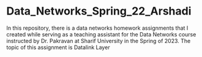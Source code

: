 # Data_Networks_Spring_22_Arshadi

In this repository, there is a data networks homework assignments that I created while serving as a teaching assistant for the Data Networks course instructed by Dr. Pakravan at Sharif University in the Spring of 2023. The topic of this assignment is Datalink Layer
